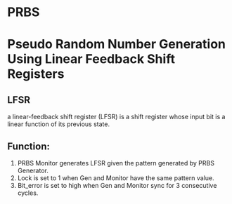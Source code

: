 # PRBS
# Pseudo Random Number Generation Using Linear Feedback Shift Registers
## LFSR 
a linear-feedback shift register (LFSR) is a shift register whose input bit is a linear function of its previous state.

## Function:
1) PRBS Monitor generates LFSR given the pattern generated by PRBS Generator.
2) Lock is set to 1 when Gen and Monitor have the same pattern value.
3) Bit_error is set to high when Gen and Monitor sync for 3 consecutive cycles.
